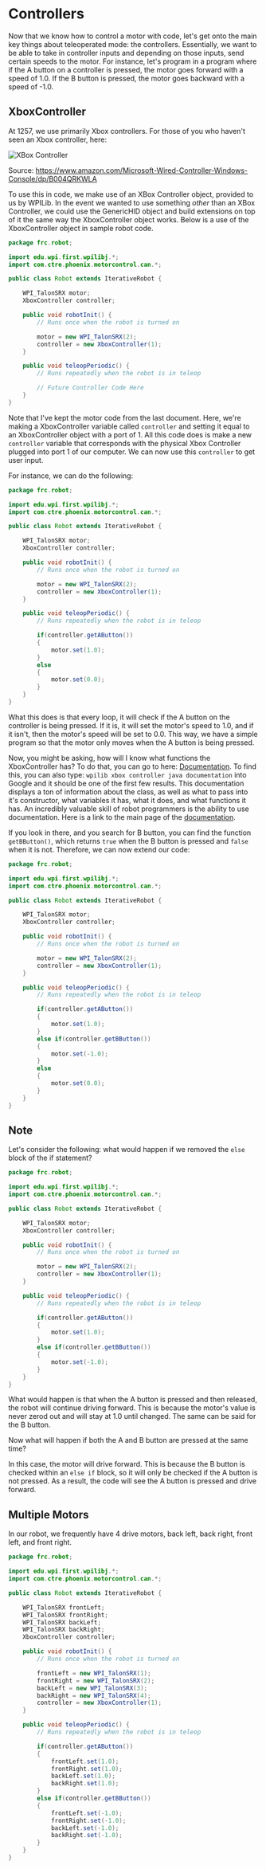 # Controllers

Now that we know how to control a motor with code, let's get onto the main key things about teleoperated mode: the controllers. Essentially, we want to be able to take in controller inputs and depending on those inputs, send certain speeds to the motor. For instance, let's program in a program where if the A button on a controller is pressed, the motor goes forward with a speed of 1.0. If the B button is pressed, the motor goes backward with a speed of -1.0.

## XboxController

At 1257, we use primarily Xbox controllers. For those of you who haven't seen an Xbox controller, here:

![XBox Controller](img/controller.jpg)

Source: <https://www.amazon.com/Microsoft-Wired-Controller-Windows-Console/dp/B004QRKWLA>

To use this in code, we make use of an XBox Controller object, provided to us by WPILib.  In the event we wanted to use something *other* than an XBox Controller, we could use the GenericHID object and build extensions on top of it the same way the XboxController object works.  Below is a use of the XboxController object in sample robot code.

```java
package frc.robot;

import edu.wpi.first.wpilibj.*;
import com.ctre.phoenix.motorcontrol.can.*;

public class Robot extends IterativeRobot {

    WPI_TalonSRX motor;
    XboxController controller;

    public void robotInit() {
        // Runs once when the robot is turned on

        motor = new WPI_TalonSRX(2);
        controller = new XboxController(1);
    }

    public void teleopPeriodic() {
        // Runs repeatedly when the robot is in teleop

        // Future Controller Code Here
    }
}
```

Note that I've kept the motor code from the last document. Here, we're making a XboxController variable called `controller` and setting it equal to an XboxController object with a port of 1. All this code does is make a new `controller` variable that corresponds with the physical Xbox Controller plugged into port 1 of our computer. We can now use this `controller` to get user input.

For instance, we can do the following:

```java
package frc.robot;

import edu.wpi.first.wpilibj.*;
import com.ctre.phoenix.motorcontrol.can.*;

public class Robot extends IterativeRobot {

    WPI_TalonSRX motor;
    XboxController controller;

    public void robotInit() {
        // Runs once when the robot is turned on

        motor = new WPI_TalonSRX(2);
        controller = new XboxController(1);
    }

    public void teleopPeriodic() {
        // Runs repeatedly when the robot is in teleop

        if(controller.getAButton())
        {
            motor.set(1.0);
        }
        else
        {
            motor.set(0.0);
        }
    }
}
```

What this does is that every loop, it will check if the A button on the controller is being pressed. If it is, it will set the motor's speed to 1.0, and if it isn't, then the motor's speed will be set to 0.0. This way, we have a simple program so that the motor only moves when the A button is being pressed.

Now, you might be asking, how will I know what functions the XboxController has? To do that, you can go to here: [Documentation](https://first.wpi.edu/FRC/roborio/release/docs/java/edu/wpi/first/wpilibj/XboxController.html). To find this, you can also type: `wpilib xbox controller java documentation` into Google and it should be one of the first few results. This documentation displays a ton of information about the class, as well as what to pass into it's constructor, what variables it has, what it does, and what functions it has. An incredibly valuable skill of robot programmers is the ability to use documentation. Here is a link to the main page of the [documentation](https://first.wpi.edu/FRC/roborio/release/docs/java/index.html).

If you look in there, and you search for B button, you can find the function `getBButton()`, which returns `true` when the B button is pressed and `false` when it is not. Therefore, we can now extend our code:

```java
package frc.robot;

import edu.wpi.first.wpilibj.*;
import com.ctre.phoenix.motorcontrol.can.*;

public class Robot extends IterativeRobot {

    WPI_TalonSRX motor;
    XboxController controller;

    public void robotInit() {
        // Runs once when the robot is turned on

        motor = new WPI_TalonSRX(2);
        controller = new XboxController(1);
    }

    public void teleopPeriodic() {
        // Runs repeatedly when the robot is in teleop

        if(controller.getAButton())
        {
            motor.set(1.0);
        }
        else if(controller.getBButton())
        {
            motor.set(-1.0);
        }
        else
        {
            motor.set(0.0);
        }
    }
}
```

## Note

Let's consider the following: what would happen if we removed the `else` block of the if statement?

```java
package frc.robot;

import edu.wpi.first.wpilibj.*;
import com.ctre.phoenix.motorcontrol.can.*;

public class Robot extends IterativeRobot {

    WPI_TalonSRX motor;
    XboxController controller;

    public void robotInit() {
        // Runs once when the robot is turned on

        motor = new WPI_TalonSRX(2);
        controller = new XboxController(1);
    }

    public void teleopPeriodic() {
        // Runs repeatedly when the robot is in teleop

        if(controller.getAButton())
        {
            motor.set(1.0);
        }
        else if(controller.getBButton())
        {
            motor.set(-1.0);
        }
    }
}
```

What would happen is that when the A button is pressed and then released, the robot will continue driving forward. This is because the motor's value is never zerod out and will stay at 1.0 until changed. The same can be said for the B button. 

Now what will happen if both the A and B button are pressed at the same time?

In this case, the motor will drive forward. This is because the B button is checked within an `else if` block, so it will only be checked if the A button is not pressed. As a result, the code will see the A button is pressed and drive forward.

## Multiple Motors

In our robot, we frequently have 4 drive motors, back left, back right, front left, and front right.

```java
package frc.robot;

import edu.wpi.first.wpilibj.*;
import com.ctre.phoenix.motorcontrol.can.*;

public class Robot extends IterativeRobot {

    WPI_TalonSRX frontLeft;
    WPI_TalonSRX frontRight;
    WPI_TalonSRX backLeft;
    WPI_TalonSRX backRight;
    XboxController controller;

    public void robotInit() {
        // Runs once when the robot is turned on

        frontLeft = new WPI_TalonSRX(1);
        frontRight = new WPI_TalonSRX(2);
        backLeft = new WPI_TalonSRX(3);
        backRight = new WPI_TalonSRX(4);
        controller = new XboxController(1);
    }

    public void teleopPeriodic() {
        // Runs repeatedly when the robot is in teleop

        if(controller.getAButton())
        {
            frontLeft.set(1.0);
            frontRight.set(1.0);
            backLeft.set(1.0);
            backRight.set(1.0);
        }
        else if(controller.getBButton())
        {
            frontLeft.set(-1.0);
            frontRight.set(-1.0);
            backLeft.set(-1.0);
            backRight.set(-1.0);
        }
    }
}
```
